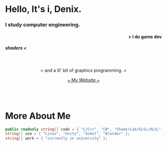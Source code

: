 # Hello, It's i, Denix.

<h3 align="left"> I study computer engineering.</h3>
<h4 align="right"> > I do game dev</h4> 
<h5>shaders < </h5> 
<br>
<p align="center"> > and a lil' bit of graphics programming. < </p>
<div align="center"><a href="https://denixsucks.github.io"> ~ My Website ~</a>
</div>
<br>
<br>
<br>

# More About Me

```c#
public readonly string[] code = { "C/C++", "C#", "ShaderLab/GLSL/HLSL", "Lua", "Python", "NodeJS" };
string[] use = { "Linux", "Unity", "Godot", "Blender" };
string[] work = { "currently in university" };
```
